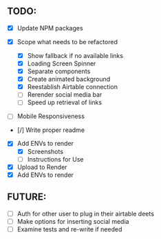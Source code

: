 ## TODO:

- [x] Update NPM packages
- [x] Scope what needs to be refactored

  - [x] Show fallback if no available links
  - [x] Loading Screen Spinner
  - [x] Separate components
  - [x] Create animated background
  - [x] Reestablish Airtable connection
  - [ ] Rerender social media bar
  - [ ] Speed up retrieval of links

- [ ] Mobile Responsiveness
- [/] Write proper readme
- [x] Add ENVs to render
  - [x] Screenshots
  - [ ] Instructions for Use
- [x] Upload to Render
- [x] Add ENVs to render

## FUTURE:

- [ ] Auth for other user to plug in their airtable deets
- [ ] Make options for inserting social media
- [ ] Examine tests and re-write if needed

